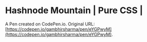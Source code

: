 # Hashnode Mountain | Pure CSS |

A Pen created on CodePen.io. Original URL: [https://codepen.io/gambhirsharma/pen/eYGPwyM](https://codepen.io/gambhirsharma/pen/eYGPwyM).

